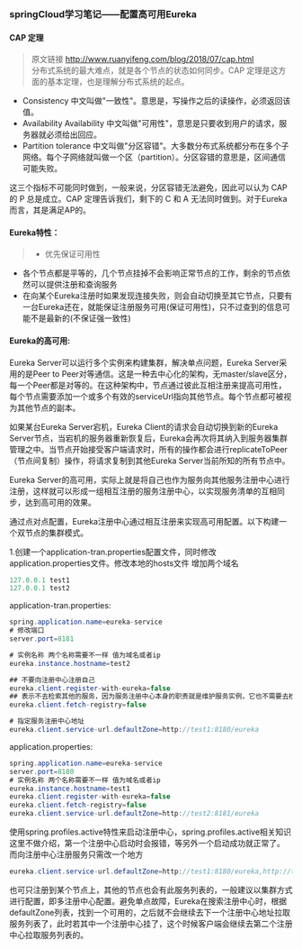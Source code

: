 ### springCloud学习笔记——配置高可用Eureka
#### CAP 定理
> 原文链接 http://www.ruanyifeng.com/blog/2018/07/cap.html<br>
 分布式系统的最大难点，就是各个节点的状态如何同步。CAP 定理是这方面的基本定理，也是理解分布式系统的起点。
 - Consistency 中文叫做"一致性"。意思是，写操作之后的读操作，必须返回该值。
 - Availability Availability 中文叫做"可用性"，意思是只要收到用户的请求，服务器就必须给出回应。
 - Partition tolerance 中文叫做"分区容错"。大多数分布式系统都分布在多个子网络。每个子网络就叫做一个区（partition）。分区容错的意思是，区间通信可能失败。

 这三个指标不可能同时做到，一般来说，分区容错无法避免，因此可以认为 CAP 的 P 总是成立。CAP 定理告诉我们，剩下的 C 和 A 无法同时做到。对于Eureka而言，其是满足AP的。

#### Eureka特性：
> - 优先保证可用性
- 各个节点都是平等的，几个节点挂掉不会影响正常节点的工作，剩余的节点依然可以提供注册和查询服务
- 在向某个Eureka注册时如果发现连接失败，则会自动切换至其它节点，只要有一台Eureka还在，就能保证注册服务可用(保证可用性)，只不过查到的信息可能不是最新的(不保证强一致性)

#### Eureka的高可用:
Eureka Server可以运行多个实例来构建集群，解决单点问题，Eureka Server采用的是Peer to Peer对等通信。这是一种去中心化的架构，无master/slave区分，每一个Peer都是对等的。在这种架构中，节点通过彼此互相注册来提高可用性，每个节点需要添加一个或多个有效的serviceUrl指向其他节点。每个节点都可被视为其他节点的副本。

如果某台Eureka Server宕机，Eureka Client的请求会自动切换到新的Eureka Server节点，当宕机的服务器重新恢复后，Eureka会再次将其纳入到服务器集群管理之中。当节点开始接受客户端请求时，所有的操作都会进行replicateToPeer（节点间复制）操作，将请求复制到其他Eureka Server当前所知的所有节点中。

Eureka Server的高可用，实际上就是将自己也作为服务向其他服务注册中心进行注册，这样就可以形成一组相互注册的服务注册中心，以实现服务清单的互相同步，达到高可用的效果。

通过点对点配置，Eureka注册中心通过相互注册来实现高可用配置。以下构建一个双节点的集群模式。

1.创建一个application-tran.properties配置文件，同时修改application.properties文件。修改本地的hosts文件
增加两个域名
```java
127.0.0.1 test1
127.0.0.1 test2
```
application-tran.properties:
```java
spring.application.name=eureka-service
# 修改端口
server.port=8181

# 实例名称 两个名称需要不一样 值为域名或者ip
eureka.instance.hostname=test2

## 不要向注册中心注册自己
eureka.client.register-with-eureka=false
## 表示不去检索其他的服务，因为服务注册中心本身的职责就是维护服务实例，它也不需要去检索其他服务
eureka.client.fetch-registry=false

# 指定服务注册中心地址
eureka.client.service-url.defaultZone=http://test1:8180/eureka

```
application.properties:
```java
spring.application.name=eureka-service
server.port=8180
# 实例名称 两个名称需要不一样 值为域名或者ip
eureka.instance.hostname=test1
eureka.client.register-with-eureka=false
eureka.client.fetch-registry=false
eureka.client.service-url.defaultZone=http://test2:8181/eureka
```
使用spring.profiles.active特性来启动注册中心，spring.profiles.active相关知识这里不做介绍，第一个注册中心启动时会报错，等另外一个启动成功就正常了。
而向注册中心注册服务只需改一个地方
```java
eureka.client.service-url.defaultZone=http://test1:8180/eureka,http://test2:8181/eureka
```
也可只注册到某个节点上，其他的节点也会有此服务列表的，一般建议以集群方式进行配置，即多注册中心配置。避免单点故障，Eureka在搜索注册中心时，根据defaultZone列表，找到一个可用的，之后就不会继续去下一个注册中心地址拉取服务列表了，此时若其中一个注册中心挂了，这个时候客户端会继续去第二个注册中心拉取服务列表的。

